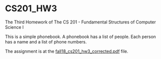 # CS201_HW3
The Third Homework of The CS 201 - Fundamental Structures of Computer Science I

This is a simple phonebook. A phonebook has a list of people. Each person has
a name and a list of phone numbers.

The assignment is at the [fall18_cs201_hw3_corrected.pdf](fall18_cs201_hw3_corrected.pdf) file.
